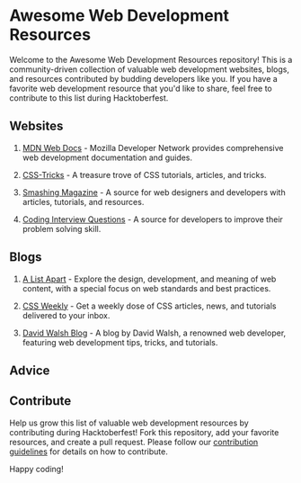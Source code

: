 # Awesome Web Development Resources

Welcome to the Awesome Web Development Resources repository! This is a community-driven collection of valuable web development websites, blogs, and resources contributed by budding developers like you. If you have a favorite web development resource that you'd like to share, feel free to contribute to this list during Hacktoberfest.

## Websites

1. [MDN Web Docs](https://developer.mozilla.org/en-US/docs/Web) - Mozilla Developer Network provides comprehensive web development documentation and guides.

2. [CSS-Tricks](https://css-tricks.com/) - A treasure trove of CSS tutorials, articles, and tricks.

3. [Smashing Magazine](https://www.smashingmagazine.com/) - A source for web designers and developers with articles, tutorials, and resources.
4. [Coding Interview Questions](https://tkssharma.com/top-coding-interview-questions/) - A source for developers to improve their problem solving skill.

## Blogs

1. [A List Apart](https://alistapart.com/) - Explore the design, development, and meaning of web content, with a special focus on web standards and best practices.

2. [CSS Weekly](https://css-weekly.com/) - Get a weekly dose of CSS articles, news, and tutorials delivered to your inbox.

3. [David Walsh Blog](https://davidwalsh.name/) - A blog by David Walsh, a renowned web developer, featuring web development tips, tricks, and tutorials.

## Advice

## Contribute

Help us grow this list of valuable web development resources by contributing during Hacktoberfest! Fork this repository, add your favorite resources, and create a pull request. Please follow our [contribution guidelines](CONTRIBUTING.md) for details on how to contribute.

Happy coding!
